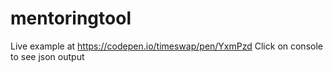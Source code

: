 # mentoringtool

Live example at https://codepen.io/timeswap/pen/YxmPzd
Click on console to see json output